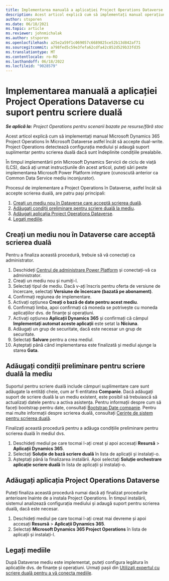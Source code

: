 ```yaml
---
title: Implementarea manuală a aplicației Project Operations Dataverse cu suport pentru scriere duală
description: Acest articol explică cum să implementați manual operațiunile de proiect Dataverse aplicație astfel încât să accepte scriere duală.
author: stsporen
ms.date: 06/18/2021
ms.topic: article
ms.reviewer: johnmichalak
ms.author: stsporen
ms.openlocfilehash: a25e2a59f1c069057c6689825ce52b13d842af71
ms.sourcegitcommit: a798fed5c59e3fefa62cdfa42c852d529b33fd35
ms.translationtype: MT
ms.contentlocale: ro-RO
ms.lasthandoff: 06/18/2022
ms.locfileid: "9028579"
---
```

# <a name="manually-deploy-the-project-operations-dataverse-app-with-dual-write-support"></a>Implementarea manuală a aplicației Project Operations Dataverse cu suport pentru scriere duală

_**Se aplică la:** Project Operations pentru scenarii bazate pe resurse/fără stoc_

Acest articol explică cum să implementați manual Microsoft Dynamics 365 Project Operations în Microsoft Dataverse astfel încât să accepte dual-write. Project Operations detectează configurația mediului și adaugă suport suplimentar pentru scrierea duală dacă sunt îndeplinite condițiile prealabile.

În timpul implementării prin Microsoft Dynamics Servicii de ciclu de viață (LCS), dacă ați urmat instrucțiunile din acest articol, puteți sări peste implementarea Microsoft Power Platform integrare (cunoscută anterior ca Common Data Service mediu inconjurator).

Procesul de implementare a Project Operations în Dataverse, astfel încât să accepte scrierea duală, are patru pași principali:

1. [Creați un mediu nou în Dataverse care acceptă scrierea duală](#create).
2. [Adăugați condiții preliminare pentru scriere duală la mediu](#prerequisites).
3. [Adăugați aplicația Project Operations Dataverse](#dataverse).
4. [Legați mediile](#link).

## <a name="create-a-new-environment-in-dataverse-that-supports-dual-write"></a><a name="create"></a>Creați un mediu nou în Dataverse care acceptă scrierea duală

Pentru a finaliza această procedură, trebuie să vă conectați ca administrator.

1. Deschideți [Centrul de administrare Power Platform](https://admin.powerplatform.com) și conectați-vă ca administrator.
2. Creați un mediu nou și numiți-l.
3. Selectați tipul de mediu. Dacă v-ați înscris pentru oferta de versiune de încercare, selectați **Versiune de încercare (bazată pe abonament)**.
4. Confirmați regiunea de implementare.
5. Activați opțiunea **Creați o bază de date pentru acest mediu**. 
6. Confirmați limba, apoi confirmați că moneda se potrivește cu moneda aplicațiilor dvs. de finanțe și operațiuni.
7. Activați opțiunea **Aplicații Dynamics 365** și confirmați că câmpul **Implementați automat aceste aplicații** este setat la **Niciuna**.
8. Adăugați un grup de securitate, dacă este necesar un grup de securitate.
9. Selectați **Salvare** pentru a crea mediul.
10. Așteptați până când implementarea este finalizată și mediul ajunge la starea **Gata**.

## <a name="add-dual-write-prerequisites-to-the-environment"></a><a name="prerequisites"></a>Adăugați condiții preliminare pentru scriere duală la mediu

Suportul pentru scriere duală include câmpuri suplimentare care sunt adăugate la entități cheie, cum ar fi entitatea **Companie**. Dacă adăugați suport de scriere duală la un mediu existent, este posibil să trebuiască să actualizați datele pentru a activa asistența. Pentru informații despre cum să faceți bootstrap pentru date, consultați [Bootstrap Date companie](/dynamics365/fin-ops-core/dev-itpro/data-entities/dual-write/bootstrap-company-data). Pentru mai multe informații despre scrierea duală, consultați [Cerințe de sistem pentru scrierea duală](/dynamics365/fin-ops-core/dev-itpro/data-entities/dual-write/dual-write-system-req).

Finalizați această procedură pentru a adăuga condițiile preliminare pentru scrierea duală în mediul dvs.

1. Deschideți mediul pe care tocmai l-ați creat și apoi accesați **Resursă** \> **Aplicații Dynamics 365**.
2. Selectați **Soluție de bază scriere duală** în lista de aplicații și instalați-o.
3. Așteptați până la finalizarea instalării. Apoi selectați **Soluție orchestrare aplicație scriere duală** în lista de aplicații și instalați-o.

## <a name="add-the-project-operations-dataverse-app"></a><a name="dataverse"></a>Adăugați aplicația Project Operations Dataverse

Puteți finaliza această procedură numai dacă ați finalizat procedurile anterioare înainte de a instala Project Operations. În timpul instalării, sistemul analizează configurația mediului și adaugă suport pentru scrierea duală, dacă este necesar.

1. Deschideți mediul pe care tocmai l-ați creat mai devreme și apoi accesați **Resursă** \> **Aplicații Dynamics 365**.
2. Selectați **Microsoft Dynamics 365 Project Operations** în lista de aplicații și instalați-l.

## <a name="link-your-environments"></a><a name="link"></a>Legați mediile

După Dataverse mediu este implementat, puteți configura legătura în aplicațiile dvs. de finanțe și operațiuni. Urmați pașii din [Utilizați expertul cu scriere duală pentru a vă conecta mediile](/dynamics365/fin-ops-core/dev-itpro/data-entities/dual-write/link-your-environment).
